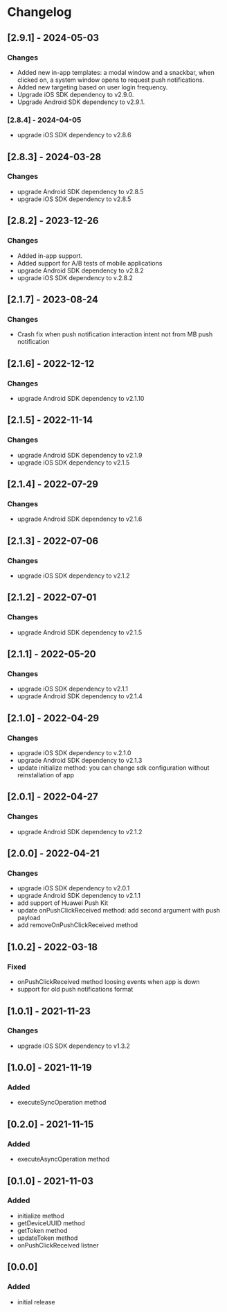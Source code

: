 # Changelog

## [2.9.1] - 2024-05-03

### Changes
- Added new in-app templates: a modal window and a snackbar, when clicked on, a system window opens to request push notifications.
- Added new targeting based on user login frequency.
- Upgrade iOS SDK dependency to v2.9.0.
- Upgrade Android SDK dependency to v2.9.1.

### [2.8.4] - 2024-04-05
- upgrade iOS SDK dependency to v2.8.6

## [2.8.3] - 2024-03-28

### Changes
- upgrade Android SDK dependency to v2.8.5
- upgrade iOS SDK dependency to v2.8.5

## [2.8.2] - 2023-12-26

### Changes
- Added in-app support.
- Added support for A/B tests of mobile applications
- upgrade Android SDK dependency to v2.8.2
- upgrade iOS SDK dependency to v.2.8.2

## [2.1.7] - 2023-08-24

### Changes
- Crash fix when push notification interaction intent not from MB push notification

## [2.1.6] - 2022-12-12

### Changes
- upgrade Android SDK dependency to v2.1.10

## [2.1.5] - 2022-11-14

### Changes
- upgrade Android SDK dependency to v2.1.9
- upgrade iOS SDK dependency to v2.1.5

## [2.1.4] - 2022-07-29

### Changes
- upgrade Android SDK dependency to v2.1.6

## [2.1.3] - 2022-07-06

### Changes
- upgrade iOS SDK dependency to v2.1.2

## [2.1.2] - 2022-07-01

### Changes
- upgrade Android SDK dependency to v2.1.5

## [2.1.1] - 2022-05-20

### Changes
- upgrade iOS SDK dependency to v2.1.1
- upgrade Android SDK dependency to v2.1.4

## [2.1.0] - 2022-04-29

### Changes
- upgrade iOS SDK dependency to v.2.1.0
- upgrade Android SDK dependency to v2.1.3
- update initialize method: you can change sdk configuration without reinstallation of app

## [2.0.1] - 2022-04-27

### Changes
- upgrade Android SDK dependency to v2.1.2

## [2.0.0] - 2022-04-21

### Changes
- upgrade iOS SDK dependency to v2.0.1
- upgrade Android SDK dependency to v2.1.1
- add support of Huawei Push Kit
- update onPushClickReceived method: add second argument with push payload
- add removeOnPushClickReceived method

## [1.0.2] - 2022-03-18

### Fixed
- onPushClickReceived method loosing events when app is down
- support for old push notifications format

## [1.0.1] - 2021-11-23

### Changes
- upgrade iOS SDK dependency to v1.3.2

## [1.0.0] - 2021-11-19

### Added
- executeSyncOperation method

## [0.2.0] - 2021-11-15

### Added
- executeAsyncOperation method

## [0.1.0] - 2021-11-03

### Added
- initialize method
- getDeviceUUID method
- getToken method
- updateToken method
- onPushClickReceived listner

## [0.0.0]

### Added
- initial release
